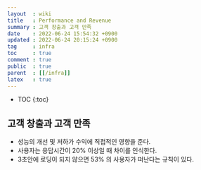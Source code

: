 ```yaml
---
layout  : wiki
title   : Performance and Revenue
summary : 고객 창출과 고객 만족
date    : 2022-06-24 15:54:32 +0900
updated : 2022-06-24 20:15:24 +0900
tag     : infra
toc     : true
comment : true
public  : true
parent  : [[/infra]]
latex   : true
---
```

* TOC
{:toc}

## 고객 창출과 고객 만족

- 성능의 개선 및 저하가 수익에 직접적인 영향을 준다.
- 사용자는 응답시간이 20% 이상일 때 차이를 인식한다.
- 3초안에 로딩이 되지 않으면 53% 의 사용자가 떠난다는 규칙이 있다.